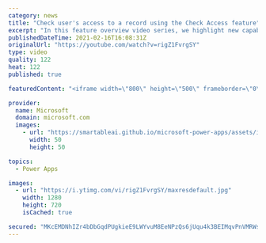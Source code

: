 ```yaml
---
category: news
title: "Check user's access to a record using the Check Access feature"
excerpt: "In this feature overview video series, we highlight new capabilities included in the latest update to Microsoft Power Apps.  This featured product update to Power Apps highlights check access, a new record level security feature admins can use to check and assign security roles.  Get the most out of"
publishedDateTime: 2021-02-16T16:08:31Z
originalUrl: "https://youtube.com/watch?v=rigZ1FvrgSY"
type: video
quality: 122
heat: 122
published: true

featuredContent: "<iframe width=\"800\" height=\"500\" frameborder=\"0\" src=\"https://www.youtube.com/embed/rigZ1FvrgSY\" allow=\"accelerometer; autoplay; encrypted-media; gyroscope; picture-in-picture\" allowfullscreen></iframe>"

provider:
  name: Microsoft
  domain: microsoft.com
  images:
    - url: "https://smartableai.github.io/microsoft-power-apps/assets/images/organizations/microsoft.com-50x50.jpg"
      width: 50
      height: 50

topics:
  - Power Apps

images:
  - url: "https://i.ytimg.com/vi/rigZ1FvrgSY/maxresdefault.jpg"
    width: 1280
    height: 720
    isCached: true

secured: "MKcEMDNhIZr4bDbGqdPUgkieE9LWYvuM8EeNPzQs6jUqu4k3BEIMqvPnVMRWslwsQgM6bDDfYXa6EdHvO5xU0GH+uUVzw/vAiQ77wOHNPNFHYArWVxhP92OgcXq5MCTux/KNDBOH7s8x+CBbQttQPgFZdLuRJ+e1cnd3IrDQIdzixEMZPdAIsqnU1VsStH08QIbGKTaR5EsssqzBec/0J/gIwWhpzPENhmnAYdFPV2yqjtF8VZ5KTqz5q/iAJ5wvVCHG909kxljV4E/Aew2l+5ZF0jGMwzD9EzKHLfOZwtIPrGOidAN1jrgVSlg603+L0q5mYnivNu7iLd0jq7h6UaCOk+k/9lo4mccts6Ms54hsz1S7x52S19asEnThbSLP02XjiIu5DnbNlv+jDLxMKEPtWASdCrCJt2Te/exlbpI=;6Whm7MoqULJnUlMyM5q+zw=="
---
```


